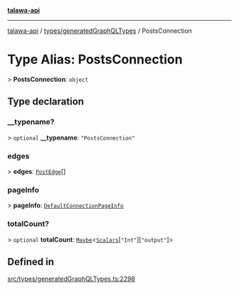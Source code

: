 [**talawa-api**](../../../README.md)

***

[talawa-api](../../../modules.md) / [types/generatedGraphQLTypes](../README.md) / PostsConnection

# Type Alias: PostsConnection

\> **PostsConnection**: `object`

## Type declaration

### \_\_typename?

\> `optional` **\_\_typename**: `"PostsConnection"`

### edges

\> **edges**: [`PostEdge`](PostEdge.md)[]

### pageInfo

\> **pageInfo**: [`DefaultConnectionPageInfo`](DefaultConnectionPageInfo.md)

### totalCount?

\> `optional` **totalCount**: [`Maybe`](Maybe.md)\<[`Scalars`](Scalars.md)\[`"Int"`\]\[`"output"`\]\>

## Defined in

[src/types/generatedGraphQLTypes.ts:2298](https://github.com/PalisadoesFoundation/talawa-api/blob/4b5c74fd36bcfc2e36f3a06b67d517e865c188be/src/types/generatedGraphQLTypes.ts#L2298)

